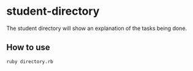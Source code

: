 # student-directory

The student directory will show an explanation of the tasks being done.

## How to use

``` shell
ruby directory.rb
```
